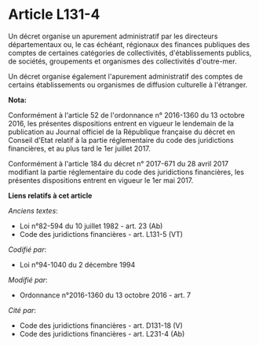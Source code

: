 # Article L131-4

Un décret organise un apurement administratif par les directeurs départementaux ou, le cas échéant, régionaux des finances
publiques des comptes de certaines catégories de collectivités, d'établissements publics, de sociétés, groupements et
organismes des collectivités d'outre-mer.

Un décret organise également l'apurement administratif des comptes de certains établissements ou organismes de diffusion
culturelle à l'étranger.

**Nota:**

Conformément à l'article 52 de l'ordonnance n° 2016-1360 du 13 octobre 2016, les présentes dispositions entrent en vigueur le
lendemain de la publication au Journal officiel de la République française du décret en Conseil d'Etat relatif à la partie
réglementaire du code des juridictions financières, et au plus tard le 1er juillet 2017.

Conformément à l'article 184 du décret n° 2017-671 du 28 avril 2017 modifiant la partie réglementaire du code des
juridictions financières, les présentes dispositions entrent en vigueur le 1er mai 2017.

**Liens relatifs à cet article**

_Anciens textes_:

  - Loi n°82-594 du 10 juillet 1982 - art. 23 (Ab)
  - Code des juridictions financières - art. L131-5 (VT)

_Codifié par_:

  - Loi n°94-1040 du 2 décembre 1994

_Modifié par_:

  - Ordonnance n°2016-1360 du 13 octobre 2016 - art. 7

_Cité par_:

  - Code des juridictions financières - art. D131-18 (V)
  - Code des juridictions financières - art. L231-4 (Ab)

